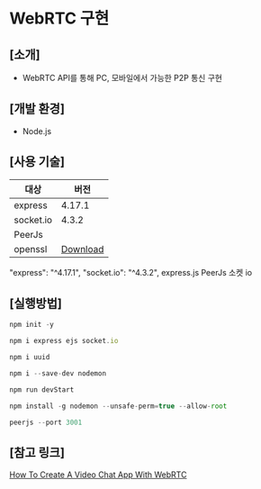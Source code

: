 # WebRTC 구현
## [소개]
- WebRTC API를 통해 PC, 모바일에서 가능한 P2P 통신 구현 

## [개발 환경]
- Node.js

## [사용 기술] 
대상|버전
---|---|
express|4.17.1
socket.io|4.3.2
PeerJs|
openssl|[Download](https://slproweb.com/products/Win32OpenSSL.html)

  "express": "^4.17.1",
    "socket.io": "^4.3.2",
express.js 
PeerJs
소켓 io

## [실행방법] 
```jsx
npm init -y
```
```jsx
npm i express ejs socket.io
```
```jsx
npm i uuid
```
```jsx
npm i --save-dev nodemon
```
```jsx
npm run devStart
```
```jsx
npm install -g nodemon --unsafe-perm=true --allow-root
```
```jsx
peerjs --port 3001 
```

## [참고 링크]
[How To Create A Video Chat App With WebRTC](https://www.youtube.com/watch?v=DvlyzDZDEq4&t=145s)
